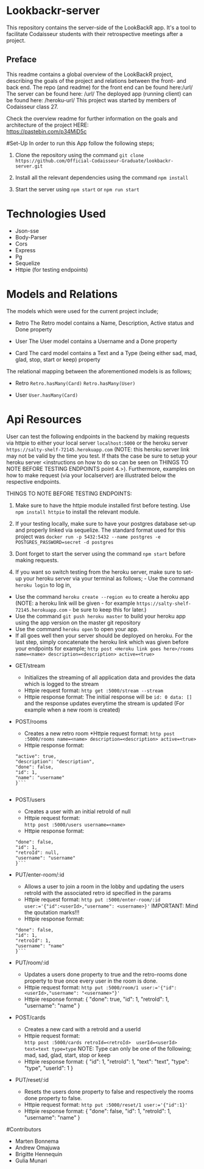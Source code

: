 # Lookbackr-server
This repository contains the server-side of the LookBackR app. It's a tool to facilitate Codaisseur students with their retrospective meetings after a project.

## Preface
This readme contains a global overview of the LookBackR project, describing the goals of the project and relations between the front- and back end. The repo (and readme) for the front end can be found here:/url/
The server can be found here: /url/
The deployed app (running client) can be found here: /heroku-url/
This project was started by members of Codaisseur class 27.

Check the overview readme for further information on the goals and architecture of the project HERE:  
https://pastebin.com/p34MiD5c

#Set-Up
In order to run this App follow the following steps;

1. Clone the repository using the command `git clone https://github.com/Official-Codaisseur-Graduate/lookbackr-server.git`

2. Install all the relevant dependencies using the command `npm install`

3. Start the server using `npm start` or `npm run start`

# Technologies Used 
* Json-sse
* Body-Parser
* Cors
* Express
* Pg
* Sequelize
* Httpie (for testing endpoints)

# Models and Relations
The models which were used for the current project include;

* Retro 
The Retro model contains a Name, Description, Active status and Done property 

* User 
The User model contains a Username and a Done property

* Card
The card model contains a Text and a Type (being either sad, mad, glad, stop, start or keep) property

The relational mapping between the aforementioned models is as follows;

* Retro
`Retro.hasMany(Card)`
`Retro.hasMany(User)`

* User
`User.hasMany(Card)`

# Api Resources

User can test the following endpoints in the backend by making requests via httpie to either your local server `localhost:5000` or the heroku server `https://salty-shelf-72145.herokuapp.com` (NOTE: this heroku server link may not be valid by the time you test. If thats the case be sure to setup your heroku server <instructions on how to do so can be seen on THINGS TO NOTE BEFORE TESTING ENDPOINTS point 4.>). Furthermore, examples on how to make request (via your localserver) are illustrated below the respective endpoints.

THINGS TO NOTE BEFORE TESTING ENDPOINTS: 
1. Make sure to have the httpie module installed first before testing. Use `npm install httpie` to install the relevant module. 

2. If your testing locally, make sure to have your postgres database set-up and properly linked via sequelize. The standard format used for this project was `docker run -p 5432:5432 --name postgres -e POSTGRES_PASSWORD=secret -d postgres`

3. Dont forget to start the server using the command `npm start` before making requests.

4. If you want so switch testing from the heroku server, make sure to set-up your heroku server via your terminal as follows; - Use the command `heroku login` to log in,
- Use the command `heroku create --region eu` to create a heroku app (NOTE: a heroku link will be given - for example `https://salty-shelf-72145.herokuapp.com` - be sure to keep this for later.)
- Use the command `git push heroku master` to build your heroku app using the app version on the master git repository
- Use the command `heroku open` to open your app. 
- If all goes well then your server should be deployed on heroku. For the last step, simply concatenate the heroku link which was given before your endpoints for example; `http post <Heroku link goes here>/rooms name=<name> description=<description> active=<true>`


* GET/stream
    * Initializes the streaming of all application data and provides the data which is logged to the stream
    * Httpie request format:
    `http get :5000/stream --stream`
    * Httpie response format:
    The initial response will be `id: 0 data: []` and the response updates everytime the stream is updated (For example when a new room is created) 

* POST/rooms
    * Creates a new retro room 
    *Httpie request format:
    `http post :5000/rooms name=<name> description=<description> active=<true>`
    * Httpie response format:
    ```{
    "active": true,
    "description": "description",
    "done": false,
    "id": 1,
    "name": "username"
    }```


* POST/users
    * Creates a user with an initial retroId of null
    * Httpie request format:  
    `http post :5000/users username=<name>`
    * Httpie response format:
    ```{
    "done": false,
    "id": 1,
    "retroId": null,
    "username": "username"
    }```

* PUT/enter-room/:id
    * Allows a user to join a room in the lobby and updating the users retroId with the associated retro id specified in the params
    * Httpie request format:
     ` http put :5000/enter-room/:id user:='{"id":<userId>,"username": <username>}' ` IMPORTANT: Mind the qoutation marks!!!
     * Httpie response format:
     ```{
    "done": false,
    "id": 1,
    "retroId": 1,
    "username": "name"
    }```

* PUT/room/:id
    * Updates a users done property to true and the retro-rooms done property to true once every user in the room is done.
    * Httpie request format:
    `http put :5000/room/1 user:='{"id":<userId>,"username": "<username>"}'` 
    * Httpie response format:
    {
    "done": true,
    "id": 1,
    "retroId": 1,
    "username": "name"
    }

* POST/cards
    * Creates a new card with a retroId and a userId 
    * Httpie request format:  
    `http post :5000/cards retroId=<retroId>  userId=<userId> text=text type=type` 
    NOTE: Type can only be one of the following; mad, sad, glad, start, stop or keep
    * Httpie response format:
    {
    "id": 1,
    "retroId": 1,
    "text": "text",
    "type": "type",
    "userId": 1
    }


* PUT/reset/:id
    * Resets the users done property to false and respectively the rooms done property to false.
    * Httpie request format:
    `http put :5000/reset/1 user:='{"id":1}'`
    * Httpie response format: 
    {
    "done": false,
    "id": 1,
    "retroId": 1,
    "username": "name"
    }


#Contributors
* Marten Bonnema 
* Andrew Omajuwa
* Brigitte Hennequin
* Gulia Munari